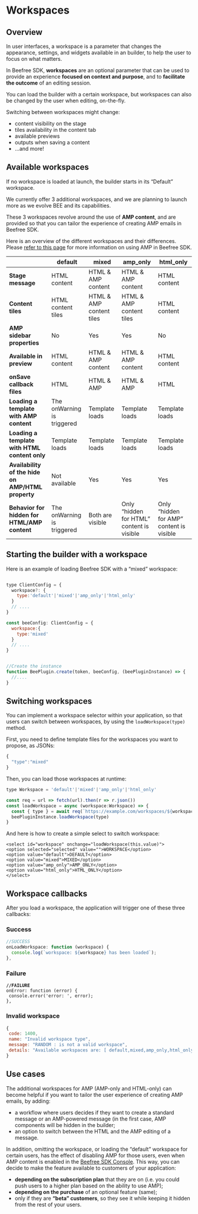 # Workspaces

## Overview <a href="#overview" id="overview"></a>

In user interfaces, a workspace is a parameter that changes the appearance, settings, and widgets available in an builder, to help the user to focus on what matters.

In Beefree SDK, **workspaces**  are an optional parameter that can be used to provide an experience **focused on context and purpose**, and to **facilitate the outcome** of an editing session.

You can load the builder with a certain workspace, but workspaces can also be changed by the user when editing, on-the-fly.

Switching between workspaces might change:

* content visibility on the stage
* tiles availability in the content tab
* available previews
* outputs when saving a content
* …and more!

## Available workspaces <a href="#available-workspaces" id="available-workspaces"></a>

If no workspace is loaded at launch, the builder starts in its “Default” workspace.

We currently offer 3 additional workspaces, and we are planning to launch more as we evolve BEE and its capabilities.

These 3 workspaces revolve around the use of **AMP content**, and are provided so that you can tailor the experience of creating AMP emails in Beefree SDK.

Here is an overview of the different workspaces and their differences. Please [refer to this page](../../../amp-for-email.md) for more information on using AMP in Beefree SDK.

|                                                   | default                    | mixed                    | amp\_only                                 | html\_only                               |
| ------------------------------------------------- | -------------------------- | ------------------------ | ----------------------------------------- | ---------------------------------------- |
| **Stage message**                                 | HTML content               | HTML & AMP content       | HTML & AMP content                        | HTML content                             |
| **Content tiles**                                 | HTML content tiles         | HTML & AMP content tiles | HTML & AMP content tiles                  | HTML content                             |
| **AMP sidebar properties**                        | No                         | Yes                      | Yes                                       | No                                       |
| **Available in preview**                          | HTML content               | HTML & AMP content       | HTML & AMP content                        | HTML content                             |
| **onSave callback files**                         | HTML                       | HTML & AMP               | HTML & AMP                                | HTML                                     |
| **Loading a template with AMP content**           | The onWarning is triggered | Template loads           | Template loads                            | Template loads                           |
| **Loading a template with HTML content only**     | Template loads             | Template loads           | Template loads                            | Template loads                           |
| **Availability of the hide on AMP/HTML property** | Not available              | Yes                      | Yes                                       | Yes                                      |
| **Behavior for hidden for HTML/AMP content**      | The onWarning is triggered | Both are visible         | Only “hidden for HTML” content is visible | Only “hidden for AMP” content is visible |

## Starting the builder with a workspace <a href="#starting-the-builder-with-a-workspace" id="starting-the-builder-with-a-workspace"></a>

Here is an example of loading Beefree SDK with a “mixed” workspace:

```javascript

type ClientConfig = {
  workspace?: {
    type:'default'|'mixed'|'amp_only'|'html_only'
  }
  // ....
}

const beeConfig: ClientConfig = {
  workspace:{
    type:'mixed'
  }
  // ....
}


//Create the instance 
function BeePlugin.create(token, beeConfig, (beePluginInstance) => { 
  //.... 
}

```

## Switching workspaces <a href="#switching-workspaces" id="switching-workspaces"></a>

You can implement a workspace selector within your application, so that users can switch between workspaces, by using the `loadWorkspace(type)` method.

First, you need to define template files for the workspaces you want to propose, as JSONs:

```javascript
{
  "type":"mixed"
}
```

Then, you can load those workspaces at runtime:

```javascript
type Workspace = 'default'|'mixed'|'amp_only'|'html_only'

const req = url => fetch(url).then(r => r.json())
const loadWorkspace = async (workspace:Workspace) => {
  const { type } = await req(`https://example.com/workspaces/${workspace}.json`)
  beePluginInstance.loadWorkspace(type) 
}
```

And here is how to create a simple select to switch workspace:

```markup
<select id="workspace" onchange="loadWorkspace(this.value)">
<option selected="selected" value="">WORKSPACE</option>
<option value="default">DEFAULT</option>
<option value="mixed">MIXED</option>
<option value="amp_only">AMP_ONLY</option>
<option value="html_only">HTML_ONLY</option>
</select>
```

## Workspace callbacks <a href="#workspace-callbacks" id="workspace-callbacks"></a>

After you load a workspace, the application will trigger one of these three callbacks:

### **Success**

```javascript
//SUCCESS 
onLoadWorkspace: function (workspace) {
  console.log(`workspace: ${workspace} has been loaded`);
},
```

### **Failure**

<pre class="language-javascript"><code class="lang-javascript"><strong>//FAILURE
</strong>onError: function (error) {
 console.error('error: ', error);
},
</code></pre>

### **Invalid workspace**

```javascript
{
 code: 1400, 
 name: "Invalid workspace type",
 message: "RANDOM : is not a valid workspace",
 details: "Available workspaces are: [ default,mixed,amp_only,html_only ]"
}
```

## Use cases <a href="#use-cases" id="use-cases"></a>

The additional workspaces for AMP (AMP-only and HTML-only) can become helpful if you want to tailor the user experience of creating AMP emails, by adding:

* a workflow where users decides if they want to create a standard message or an AMP-powered message (in the first case, AMP components will be hidden in the builder;
* an option to switch between the HTML and the AMP editing of a message.

In addition, omitting the workspace, or loading the “default” workspace for certain users, has the effect of disabling AMP for those users, even when AMP content is enabled in the [Beefree SDK Console](https://developers.beefree.io/). This way, you can decide to make the feature available to customers of your application:

* **depending on the subscription plan** that they are on (i.e. you could push users to a higher plan based on the ability to use AMP);
* **depending on the purchase** of an optional feature (same);
* only if they are **“beta” customers**, so they see it while keeping it hidden from the rest of your users.

